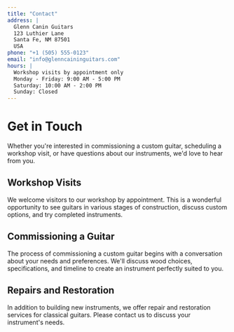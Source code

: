 ```yaml
---
title: "Contact"
address: |
  Glenn Canin Guitars
  123 Luthier Lane
  Santa Fe, NM 87501
  USA
phone: "+1 (505) 555-0123"
email: "info@glenncaininguitars.com"
hours: |
  Workshop visits by appointment only
  Monday - Friday: 9:00 AM - 5:00 PM
  Saturday: 10:00 AM - 2:00 PM
  Sunday: Closed
---
```


# Get in Touch

Whether you're interested in commissioning a custom guitar, scheduling a workshop visit, or have questions about our instruments, we'd love to hear from you.

## Workshop Visits

We welcome visitors to our workshop by appointment. This is a wonderful opportunity to see guitars in various stages of construction, discuss custom options, and try completed instruments.

## Commissioning a Guitar

The process of commissioning a custom guitar begins with a conversation about your needs and preferences. We'll discuss wood choices, specifications, and timeline to create an instrument perfectly suited to you.

## Repairs and Restoration

In addition to building new instruments, we offer repair and restoration services for classical guitars. Please contact us to discuss your instrument's needs.
